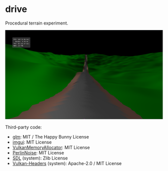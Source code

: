 # drive

Procedural terrain experiment.

![screenshot](docs/screenshot.png)

Third-party code:
- [glm](https://github.com/g-truc/glm): MIT / The Happy Bunny License
- [imgui](https://github.com/ocornut/imgui): MIT License
- [VulkanMemoryAllocator](https://github.com/GPUOpen-LibrariesAndSDKs/VulkanMemoryAllocator): MIT License
- [PerlinNoise](https://github.com/Reputeless/PerlinNoise): MIT License
- [SDL](https://github.com/libsdl-org/SDL) (system): Zlib License
- [Vulkan-Headers](https://github.com/KhronosGroup/Vulkan-Headers) (system): Apache-2.0 / MIT License

